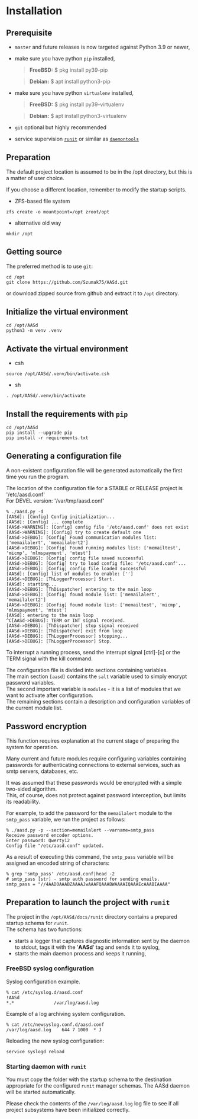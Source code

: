 # Installation

## Prerequisite

- `master` and future releases is now targeted against Python 3.9 or newer,
- make sure you have python `pip` installed,
    > **FreeBSD:**
    > $ pkg install py39-pip

    > **Debian:**
    > $ apt install python3-pip

- make sure you have python `virtualenv`  installed,
    > **FreeBSD:**
    > $ pkg install py39-virtualenv

    > **Debian:**
    > $ apt install python3-virtualenv
- `git` optional but highly recommended
- service supervision [`runit`](http://smarden.org/runit/) or similar as [`daemontools`](https://cr.yp.to/daemontools.html)

## Preparation

The default project location is assumed to be in the /opt directory, but this is a matter of user choice.

If you choose a different location, remember to modify the startup scripts.

- ZFS-based file system

```
zfs create -o mountpoint=/opt zroot/opt
```

- alternative old way

```
mkdir /opt
```

## Getting source

The preferred method is to use `git`:

```
cd /opt
git clone https://github.com/Szumak75/AASd.git
```

or download zipped source from github and extract it to `/opt` directory.


## Initialize the virtual environment

```
cd /opt/AASd
python3 -m venv .venv
```

## Activate the virtual environment

- csh

```
source /opt/AASd/.venv/bin/activate.csh
```

- sh

```
. /opt/AASd/.venv/bin/activate
```

## Install the requirements with `pip`

```
cd /opt/AASd
pip install --upgrade pip
pip install -r requirements.txt
```

## Generating a configuration file

A non-existent configuration file will be generated automatically the first time you run the program.

The location of the configuration file for a STABLE or RELEASE project is '/etc/aasd.conf'\
For DEVEL version: '/var/tmp/aasd.conf'

```
% ./aasd.py -d
[AASd]: [Config] Config initialization...
[AASd]: [Config] ... complete
[AASd->WARNING]: [Config] config file '/etc/aasd.conf' does not exist
[AASd->WARNING]: [Config] try to create default one
[AASd->DEBUG]: [Config] Found communication modules list: ['memailalert', 'memailalert2']
[AASd->DEBUG]: [Config] Found running modules list: ['memailtest', 'micmp', 'mlmspayment', 'mtest']
[AASd->DEBUG]: [Config] config file saved successful
[AASd->DEBUG]: [Config] try to load config file: '/etc/aasd.conf'...
[AASd->DEBUG]: [Config] config file loaded successful
[AASd]: [Config] list of modules to enable: ['']
[AASd->DEBUG]: [ThLoggerProcessor] Start.
[AASd]: starting...
[AASd->DEBUG]: [ThDispatcher] entering to the main loop
[AASd->DEBUG]: [Config] found module list: ['memailalert', 'memailalert2']
[AASd->DEBUG]: [Config] found module list: ['memailtest', 'micmp', 'mlmspayment', 'mtest']
[AASd]: entering to the main loop
^C[AASd->DEBUG]: TERM or INT signal received.
[AASd->DEBUG]: [ThDispatcher] stop signal received
[AASd->DEBUG]: [ThDispatcher] exit from loop
[AASd->DEBUG]: [ThLoggerProcessor] stopping...
[AASd->DEBUG]: [ThLoggerProcessor] Stop.
```

To interrupt a running process, send the interrupt signal [ctrl]-[c] or the TERM signal with the kill command.

The configuration file is divided into sections containing variables.\
The main section `[aasd]` contains the `salt` variable used to simply encrypt password variables.\
The second important variable is `modules` - it is a list of modules that we want to activate after configuration.\
The remaining sections contain a description and configuration variables of the current module list.

## Password encryption

This function requires explanation at the current stage of preparing the system for operation.

Many current and future modules require configuring variables containing passwords for authenticating connections to external services, such as smtp servers, databases, etc.

It was assumed that these passwords would be encrypted with a simple two-sided algorithm.\
This, of course, does not protect against password interception, but limits its readability.

For example, to add the password for the `memailalert` module to the `smtp_pass` variable, we run the project as follows:

```
% ./aasd.py -p --section=memailalert --varname=smtp_pass
Receive password encoder options.
Enter password: Qwerty12
Config file "/etc/aasd.conf" updated.
```

As a result of executing this command, the `smtp_pass` variable will be assigned an encoded string of characters:

```
% grep 'smtp_pass' /etc/aasd.conf|head -2
# smtp_pass [str] - smtp auth password for sending emails.
smtp_pass = "//4AAD0AAABZAAAAJwAAAFQAAABWAAAAIQAAAEcAAABIAAAA"
```

## Preparation to launch the project with `runit`

The project in the `/opt/AASd/docs/runit` directory contains a prepared startup schema for `runit`.\
The schema has two functions:

- starts a logger that captures diagnostic information sent by the daemon to stdout, tags it with the '**AASd**' tag and sends it to syslog,
- starts the main daemon process and keeps it running,

### FreeBSD syslog configuration

Syslog configuration example.

```
% cat /etc/syslog.d/aasd.conf 
!AASd
*.*               /var/log/aasd.log
```

Example of a log archiving system configuration.

```
% cat /etc/newsyslog.conf.d/aasd.conf 
/var/log/aasd.log    644 7 1000  * J
```

Reloading the new syslog configuration:

```
service syslogd reload
```

### Starting daemon with `runit`

You must copy the folder with the startup schema to the destination appropriate for the configured `runit` manager schemas. The AASd daemon will be started automatically.

Please check the contents of the `/var/log/aasd.log` log file to see if all project subsystems have been initialized correctly.
